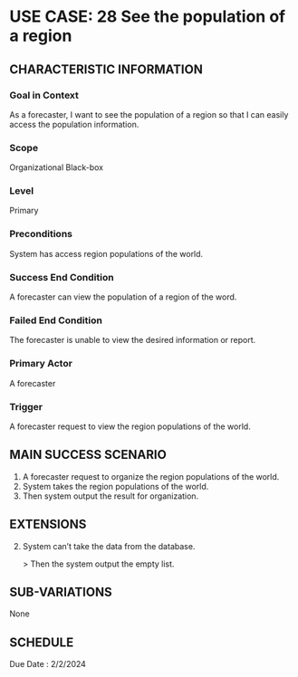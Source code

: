 # USE CASE: 28 See the population of a region
## CHARACTERISTIC INFORMATION

### Goal in Context

As a forecaster, I want to see the population of a region so that I can easily access the population information.

### Scope

Organizational Black-box

### Level

Primary

### Preconditions

System has access region populations of the world.

### Success End Condition

A forecaster can view the population of a region of the word.

### Failed End Condition

The forecaster is unable to view the desired information or report.

### Primary Actor

A forecaster

### Trigger

A forecaster request to view the region populations of the world.

## MAIN SUCCESS SCENARIO

1.  A forecaster request to organize the region populations of the world.
2.  System takes the region populations of the world.
3.  Then system output the result for organization.

## EXTENSIONS
 
2. System can’t take the data from the database.

   ​> Then the system output the empty list.

## SUB-VARIATIONS

None

## SCHEDULE

Due Date : 2/2/2024
